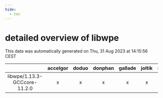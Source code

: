 ```yaml
---
hide:
  - toc
---
```


detailed overview of libwpe
===========================


This data was automatically generated on Thu, 31 Aug 2023 at 14:15:56 CEST  

| |accelgor|doduo|donphan|gallade|joltik|skitty|swalot|victini|
| :---: | :---: | :---: | :---: | :---: | :---: | :---: | :---: | :---: |
|libwpe/1.13.3-GCCcore-11.2.0|x|x|x|x|x|x|x|x|
